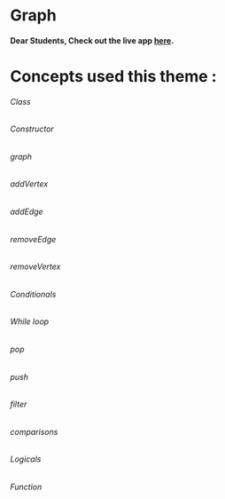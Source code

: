 # Graph

#### Dear Students, Check out the live app [here](https://kdeepika-brs.github.io/Decode-String/).

# Concepts used this theme :
###### Class
###### Constructor
###### graph
###### addVertex
###### addEdge
###### removeEdge
###### removeVertex
###### Conditionals
###### While loop
###### pop
###### push
###### filter
###### comparisons
###### Logicals
###### Function
